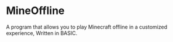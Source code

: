MineOffline
===========

A program that allows you to play Minecraft offline in a customized experience, Written in BASIC.